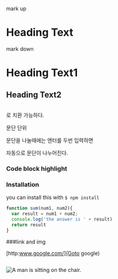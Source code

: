 
mark up
<h1>Heading Text </h1>

mark down
# Heading Text1
## Heading Text2
###
####
#####
######
로 치환 가능하다.

<p> 문단 단위</p>

문단을 나눌때에는 엔터를 두번 입력하면

자동으로 문단이 나누어진다.

### Code block highlight

### Installation

you can install this with `$ npm install`

```javascript
function sum(num1, num2){
  var result = num1 + num2;
  console.log('the answer is ' + result)
  return result
}
```

###link and img

<a href=""></a>

[http:www.google.com/](Goto google)

<img src="" alt="">

![A man is sitting on the chair.](~~~.png)


